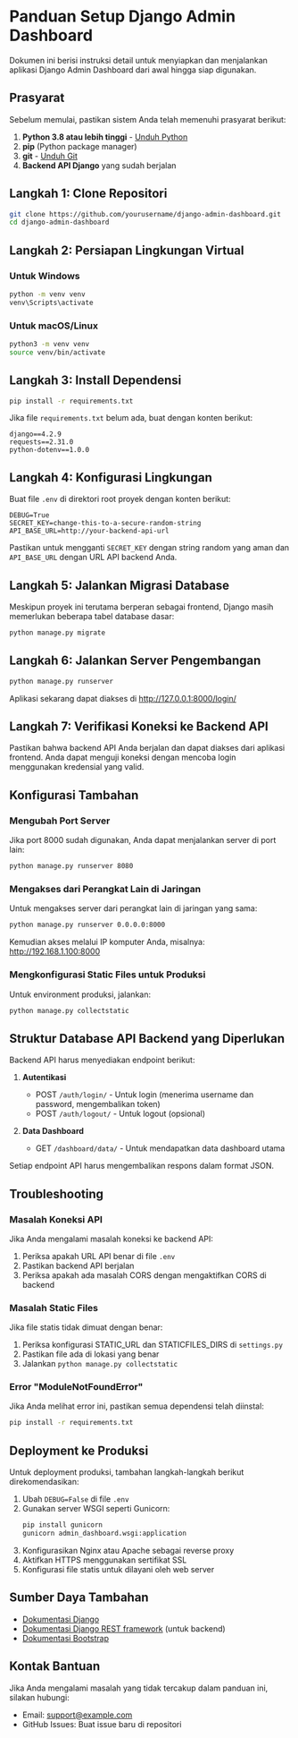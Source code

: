 # Panduan Setup Django Admin Dashboard

Dokumen ini berisi instruksi detail untuk menyiapkan dan menjalankan aplikasi Django Admin Dashboard dari awal hingga siap digunakan.

## Prasyarat

Sebelum memulai, pastikan sistem Anda telah memenuhi prasyarat berikut:

1. **Python 3.8 atau lebih tinggi** - [Unduh Python](https://www.python.org/downloads/)
2. **pip** (Python package manager)
3. **git** - [Unduh Git](https://git-scm.com/downloads)
4. **Backend API Django** yang sudah berjalan

## Langkah 1: Clone Repositori

```bash
git clone https://github.com/yourusername/django-admin-dashboard.git
cd django-admin-dashboard
```

## Langkah 2: Persiapan Lingkungan Virtual

### Untuk Windows

```bash
python -m venv venv
venv\Scripts\activate
```

### Untuk macOS/Linux

```bash
python3 -m venv venv
source venv/bin/activate
```

## Langkah 3: Install Dependensi

```bash
pip install -r requirements.txt
```

Jika file `requirements.txt` belum ada, buat dengan konten berikut:

```
django==4.2.9
requests==2.31.0
python-dotenv==1.0.0
```

## Langkah 4: Konfigurasi Lingkungan

Buat file `.env` di direktori root proyek dengan konten berikut:

```
DEBUG=True
SECRET_KEY=change-this-to-a-secure-random-string
API_BASE_URL=http://your-backend-api-url
```

Pastikan untuk mengganti `SECRET_KEY` dengan string random yang aman dan `API_BASE_URL` dengan URL API backend Anda.

## Langkah 5: Jalankan Migrasi Database

Meskipun proyek ini terutama berperan sebagai frontend, Django masih memerlukan beberapa tabel database dasar:

```bash
python manage.py migrate
```

## Langkah 6: Jalankan Server Pengembangan

```bash
python manage.py runserver
```

Aplikasi sekarang dapat diakses di http://127.0.0.1:8000/login/

## Langkah 7: Verifikasi Koneksi ke Backend API

Pastikan bahwa backend API Anda berjalan dan dapat diakses dari aplikasi frontend. Anda dapat menguji koneksi dengan mencoba login menggunakan kredensial yang valid.

## Konfigurasi Tambahan

### Mengubah Port Server

Jika port 8000 sudah digunakan, Anda dapat menjalankan server di port lain:

```bash
python manage.py runserver 8080
```

### Mengakses dari Perangkat Lain di Jaringan

Untuk mengakses server dari perangkat lain di jaringan yang sama:

```bash
python manage.py runserver 0.0.0.0:8000
```

Kemudian akses melalui IP komputer Anda, misalnya: http://192.168.1.100:8000

### Mengkonfigurasi Static Files untuk Produksi

Untuk environment produksi, jalankan:

```bash
python manage.py collectstatic
```

## Struktur Database API Backend yang Diperlukan

Backend API harus menyediakan endpoint berikut:

1. **Autentikasi**
   - POST `/auth/login/` - Untuk login (menerima username dan password, mengembalikan token)
   - POST `/auth/logout/` - Untuk logout (opsional)

2. **Data Dashboard**
   - GET `/dashboard/data/` - Untuk mendapatkan data dashboard utama

Setiap endpoint API harus mengembalikan respons dalam format JSON.

## Troubleshooting

### Masalah Koneksi API

Jika Anda mengalami masalah koneksi ke backend API:

1. Periksa apakah URL API benar di file `.env`
2. Pastikan backend API berjalan
3. Periksa apakah ada masalah CORS dengan mengaktifkan CORS di backend

### Masalah Static Files

Jika file statis tidak dimuat dengan benar:

1. Periksa konfigurasi STATIC_URL dan STATICFILES_DIRS di `settings.py`
2. Pastikan file ada di lokasi yang benar
3. Jalankan `python manage.py collectstatic`

### Error "ModuleNotFoundError"

Jika Anda melihat error ini, pastikan semua dependensi telah diinstal:

```bash
pip install -r requirements.txt
```

## Deployment ke Produksi

Untuk deployment produksi, tambahan langkah-langkah berikut direkomendasikan:

1. Ubah `DEBUG=False` di file `.env`
2. Gunakan server WSGI seperti Gunicorn:
   ```bash
   pip install gunicorn
   gunicorn admin_dashboard.wsgi:application
   ```
3. Konfigurasikan Nginx atau Apache sebagai reverse proxy
4. Aktifkan HTTPS menggunakan sertifikat SSL
5. Konfigurasi file statis untuk dilayani oleh web server

## Sumber Daya Tambahan

- [Dokumentasi Django](https://docs.djangoproject.com/)
- [Dokumentasi Django REST framework](https://www.django-rest-framework.org/) (untuk backend)
- [Dokumentasi Bootstrap](https://getbootstrap.com/docs/)

## Kontak Bantuan

Jika Anda mengalami masalah yang tidak tercakup dalam panduan ini, silakan hubungi:

- Email: support@example.com
- GitHub Issues: Buat issue baru di repositori